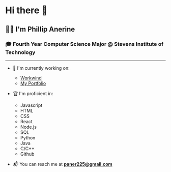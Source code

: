 # Hi there 👋

## 👨‍💻 I'm Phillip Anerine
### 🎓 Fourth Year Computer Science Major @ Stevens Institute of Technology

---

- 🔭 I'm currently working on:
  - [Workwind](https://github.com/phill52/WorkWindAPI)
  - [My Portfolio](https://github.com/phill52/personalportfolio)
  
- 🏆 I'm proficient in:
  - Javascript
  - HTML
  - CSS
  - React
  - Node.js
  - SQL
  - Python
  - Java
  - C/C++
  - Github
  
- 📬 You can reach me at **paner225@gmail.com**
